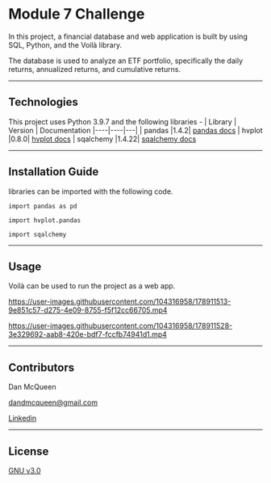 # Module 7 Challenge

In this project, a financial database and web application is built by using SQL, Python, and the Voilà library.

The database is used to analyze an ETF portfolio, specifically the daily returns, annualized returns, and cumulative returns.

---

## Technologies

This project uses Python 3.9.7 and the following libraries - 
| Library | Version | Documentation
|----|----|---|
| pandas |1.4.2| [pandas docs](https://pandas.pydata.org/docs)
| hvplot |0.8.0| [hvplot docs](https://hvplot.holoviz.org/)
| sqalchemy |1.4.22| [sqalchemy docs](https://docs.sqlalchemy.org/en/14/)



---

## Installation Guide

libraries can be imported with the following code.

```
import pandas as pd

import hvplot.pandas

import sqalchemy
```
---

## Usage

Voilà can be used to run the project as a web app.



https://user-images.githubusercontent.com/104316958/178911513-9e851c57-d275-4e09-8755-f5f12cc66705.mp4



https://user-images.githubusercontent.com/104316958/178911528-3e329692-aab8-420e-bdf7-fccfb74941d1.mp4




---



## Contributors

Dan McQueen

dandmcqueen@gmail.com

[Linkedin](https://www.linkedin.com/in/dan-mcqueen-4a5980238/)

---

## License

[GNU v3.0](LICENSE)
